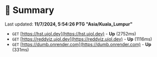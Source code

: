 # 📖 Summary
Last updated: **11/7/2024, 5:54:26 PTG "Asia/Kuala_Lumpur"**

- `GET` [https://hst.ujol.dev](https://hst.ujol.dev) - **Up** (2752ms)
- `GET` [https://reddviz.ujol.dev](https://reddviz.ujol.dev) - **Up** (1116ms)
- `GET` [https://dumb.onrender.com](https://dumb.onrender.com) - **Up** (331ms)
